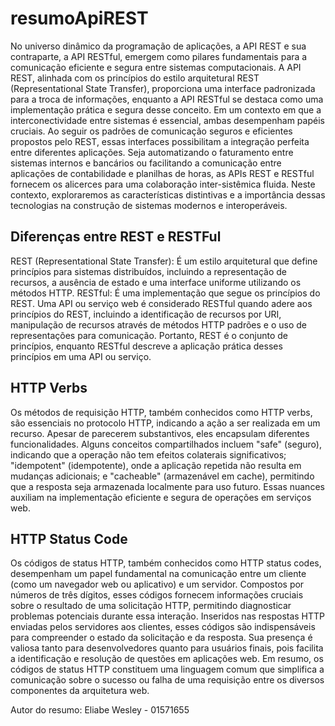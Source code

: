 # resumoApiREST

No universo dinâmico da programação de aplicações, a API REST e sua contraparte, a API RESTful, emergem como pilares fundamentais para a comunicação eficiente e segura entre sistemas computacionais. A API REST, alinhada com os princípios do estilo arquitetural REST (Representational State Transfer), proporciona uma interface padronizada para a troca de informações, enquanto a API RESTful se destaca como uma implementação prática e segura desse conceito.
Em um contexto em que a interconectividade entre sistemas é essencial, ambas desempenham papéis cruciais. Ao seguir os padrões de comunicação seguros e eficientes propostos pelo REST, essas interfaces possibilitam a integração perfeita entre diferentes aplicações. Seja automatizando o faturamento entre sistemas internos e bancários ou facilitando a comunicação entre aplicações de contabilidade e planilhas de horas, as APIs REST e RESTful fornecem os alicerces para uma colaboração inter-sistêmica fluida. Neste contexto, exploraremos as características distintivas e a importância dessas tecnologias na construção de sistemas modernos e interoperáveis.

## Diferenças entre REST e RESTFul

REST (Representational State Transfer): É um estilo arquitetural que define princípios para sistemas distribuídos, incluindo a representação de recursos, a ausência de estado e uma interface uniforme utilizando os métodos HTTP.
RESTful: É uma implementação que segue os princípios do REST. Uma API ou serviço web é considerado RESTful quando adere aos princípios do REST, incluindo a identificação de recursos por URI, manipulação de recursos através de métodos HTTP padrões e o uso de representações para comunicação.
Portanto, REST é o conjunto de princípios, enquanto RESTful descreve a aplicação prática desses princípios em uma API ou serviço.

## HTTP Verbs

Os métodos de requisição HTTP, também conhecidos como HTTP verbs, são essenciais no protocolo HTTP, indicando a ação a ser realizada em um recurso. Apesar de parecerem substantivos, eles encapsulam diferentes funcionalidades. Alguns conceitos compartilhados incluem "safe" (seguro), indicando que a operação não tem efeitos colaterais significativos; "idempotent" (idempotente), onde a aplicação repetida não resulta em mudanças adicionais; e "cacheable" (armazenável em cache), permitindo que a resposta seja armazenada localmente para uso futuro. Essas nuances auxiliam na implementação eficiente e segura de operações em serviços web.

## HTTP Status Code

Os códigos de status HTTP, também conhecidos como HTTP status codes, desempenham um papel fundamental na comunicação entre um cliente (como um navegador web ou aplicativo) e um servidor. Compostos por números de três dígitos, esses códigos fornecem informações cruciais sobre o resultado de uma solicitação HTTP, permitindo diagnosticar problemas potenciais durante essa interação.
Inseridos nas respostas HTTP enviadas pelos servidores aos clientes, esses códigos são indispensáveis para compreender o estado da solicitação e da resposta. Sua presença é valiosa tanto para desenvolvedores quanto para usuários finais, pois facilita a identificação e resolução de questões em aplicações web. Em resumo, os códigos de status HTTP constituem uma linguagem comum que simplifica a comunicação sobre o sucesso ou falha de uma requisição entre os diversos componentes da arquitetura web.


Autor do resumo: Eliabe Wesley - 01571655
